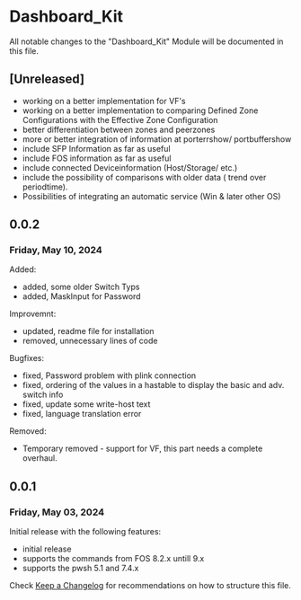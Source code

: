 # Dashboard_Kit

All notable changes to the "Dashboard_Kit" Module will be documented in this file.


## [Unreleased]
* working on a better implementation for VF's
* working on a better implementation to comparing Defined Zone Configurations with the Effective Zone Configuration 
* better differentiation between zones and peerzones
* more or better integration of information at porterrshow/ portbuffershow
* include SFP Information as far as useful
* include FOS information as far as useful
* include connected Deviceinformation (Host/Storage/ etc.)
* include the possibility of comparisons with older data ( trend over periodtime).
* Possibilities of integrating an automatic service (Win & later other OS)


## 0.0.2
### Friday, May 10, 2024
Added:
* added, some older Switch Typs
* added, MaskInput for Password

Improvemnt:
* updated, readme file for installation
* removed, unnecessary lines of code 

Bugfixes:
* fixed, Password problem with plink connection
* fixed, ordering of the values in a hastable to display the basic and adv. switch info
* fixed, update some write-host text
* fixed, language translation error

Removed:
* Temporary removed - support for VF, this part needs a complete overhaul.

## 0.0.1
### Friday, May 03, 2024

Initial release with the following features:

* initial release
* supports the commands from FOS 8.2.x untill 9.x
* supports the pwsh 5.1 and 7.4.x



Check [Keep a Changelog](http://keepachangelog.com/) for recommendations on how to structure this file.
